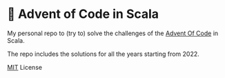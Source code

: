 # 🎄 Advent of Code in Scala

My personal repo to (try to) solve the challenges of the [Advent Of Code](https://adventofcode.com) in Scala.

The repo includes the solutions for all the years starting from 2022.

[MIT](LICENSE) License
